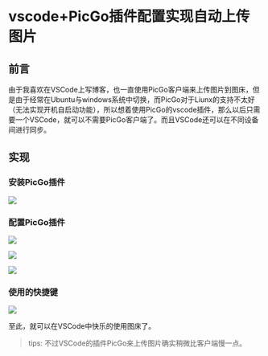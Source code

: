 # vscode+PicGo插件配置实现自动上传图片


## 前言

由于我喜欢在VSCode上写博客，也一直使用PicGo客户端来上传图片到图床，但是由于经常在Ubuntu与windows系统中切换，而PicGo对于Liunx的支持不太好（无法实现开机自启动功能），所以想着使用PicGo的vscode插件，那么以后只需要一个VSCode，就可以不需要PicGo客户端了。而且VSCode还可以在不同设备间进行同步。

## 实现

### 安装PicGo插件

![ ](https://gitee.com/eebond0327/images/raw/main/Markdown/20220331202347.png)

### 配置PicGo插件

![ ](https://gitee.com/eebond0327/images/raw/main/Markdown/20220331202539.png)

![ ](https://gitee.com/eebond0327/images/raw/main/Markdown/20220331203130.png)

![ ](https://gitee.com/eebond0327/images/raw/main/Markdown/20220331205910.png)

### 使用的快捷键

![ ](https://gitee.com/eebond0327/images/raw/main/Markdown/20220331203252.png)

至此，就可以在VSCode中快乐的使用图床了。

> tips:
>不过VSCode的插件PicGo来上传图片确实稍微比客户端慢一点。  

